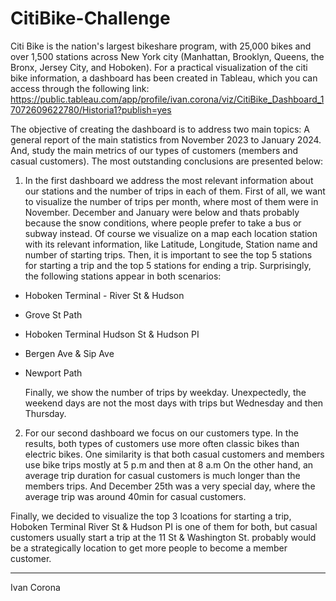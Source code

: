 # CitiBike-Challenge

Citi Bike is the nation's largest bikeshare program, with 25,000 bikes and over 1,500 stations across New York city (Manhattan, Brooklyn, Queens, the Bronx, Jersey City, and Hoboken). For a practical visualization of the citi bike information, a dashboard has been created in Tableau, which you can access through the following link: https://public.tableau.com/app/profile/ivan.corona/viz/CitiBike_Dashboard_17072609622780/Historia1?publish=yes

The objective of creating the dashboard is to address two main topics: A general report of the main statistics from November 2023 to January 2024. And, study the main metrics of our types of customers (members and casual customers). The most outstanding conclusions are presented below:

1) In the first dashboard we address the most relevant information about our stations and the number of trips in each of them. First of all, we want to visualize the number of trips per month, where most of them were in November. December and January were below and thats probably because the snow conditions, where people prefer to take a bus or subway instead. Of course we visualize on a map each location station with its relevant information, like Latitude, Longitude, Station name and number of starting trips. Then, it is important
to see the top 5 stations for starting a trip and the top 5 stations for ending a trip. Surprisingly, the following stations appear in both scenarios:
- Hoboken Terminal - River St & Hudson
- Grove St Path
- Hoboken Terminal Hudson St & Hudson PI
- Bergen Ave & Sip Ave
- Newport Path

  Finally, we show the number of trips by weekday. Unexpectedly, the weekend days are not the most days with trips but Wednesday and then Thursday.
  
2) For our second dashboard we focus on our customers type. In the results, both types of customers use more often classic bikes than electric bikes. One similarity is that both casual customers and members use bike trips mostly at 5 p.m and then at 8 a.m On the other hand, an average trip duration for casual customers is much longer than the members trips. And December 25th was a very special day, where the average trip was around 40min for casual customers.

  Finally, we decided to visualize the top 3 lcoations for starting a trip, Hoboken Terminal River St & Hudson PI is one of them for both, but casual customers usually start a trip at the 11 St & Washington St. probably would be a strategically location to get more people to become a member customer.

-----------------------------------------------------
Ivan Corona
   
